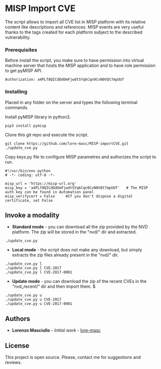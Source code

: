 # MISP Import CVE

The script allows to import all CVE list in MISP platform with its relative content like descriptions and references. MISP events are very useful thanks to the tags created for each platform subject to the described vulnerability.

### Prerequisites

Before install the script, you make sure to have permission into virtual machine server that hosts the MISP application and to have role permission to get pyMISP API.

```
Authorization: a4PLf8QICdDdOmFjwdtSYqkCqn9CvN0VQt7mpUUf
```

### Installing

Placed in any folder on the server and types the following terminal commands.

Install pyMISP library in python3.

```
pip3 install pymisp
```

Clone this git repo and execute the script.

```
git clone https://github.com/lore-masc/MISP-importCVE.git
./update_cve.py
```

Copy keys.py file to configure MISP parametres and authorizes the script to run.

```
#!/usr/bin/env python
# -*- coding: utf-8 -*-

misp_url = 'https://misp-url.org'
misp_key = 'a4PLf8QICdDdOmFjwdtSYqkCqn9CvN0VQt7mpUUf'	# The MISP auth key can be found in Automation panel
misp_verifycert = False		#If you don't dispose a digital certificate, set False

```

## Invoke a modality

* **Standard mode** - you can download all the zip provided by the NVD platform. The zip will be stored in the "nvd/" dir and extracted.
```
./update_cve.py
```
* **Local mode** - the script does not make any download, but simply extracts the zip files already present in the "nvd/" dir.
```
./update_cve.py l
./update_cve.py l CVE-2017
./update_cve.py l CVE-2017-0001
```
* **Update mode** - you can download the zip of the recent CVEs in the "nvd_recent/" dir and then import them.
$
```
./update_cve.py u
./update_cve.py u CVE-2017
./update_cve.py u CVE-2017-0001
```

## Authors

* **Lorenzo Masciullo** - *Initial work* - [lore-masc](https://github.com/lore-masc)

## License

This project is open source. Please, contact me for suggestions and reviews.

